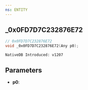 ```yaml
---
ns: ENTITY
---
```

## _0x0FD7D7C232876E72

```c
// 0x0FD7D7C232876E72
void _0x0FD7D7C232876E72(Any p0);
```

```
NativeDB Introduced: v1207
```

## Parameters
* **p0**:

